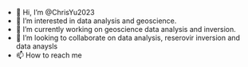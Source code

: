 - 👋 Hi, I’m @ChrisYu2023
- 👀 I’m interested in data analysis and geoscience.
- 🌱 I’m currently working on geoscience data analysis and inversion.
- 💞️ I’m looking to collaborate on data analysis, reserovir inversion and data anaysls
- 📫 How to reach me

<!---
ChrisYu2023/ChrisYu2023 is a ✨ special ✨ repository because its `README.md` (this file) appears on your GitHub profile.
You can click the Preview link to take a look at your changes.
--->
